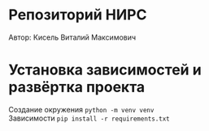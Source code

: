 # Репозиторий НИРС
Автор: Кисель Виталий Максимович

# Установка зависимостей и развёртка проекта
Создание окружения `python -m venv venv`  
Зависимости `pip install -r requirements.txt`  
